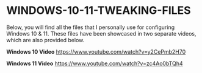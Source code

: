 # WINDOWS-10-11-TWEAKING-FILES
Below, you will find all the files that I personally use for configuring Windows 10 &amp; 11. These files have been showcased in two separate videos, which are also provided below.


 **Windows 10 Video** https://www.youtube.com/watch?v=y2CePmb2H70

**Windows 11 Video**  https://www.youtube.com/watch?v=zc4Ao0bTQh4
